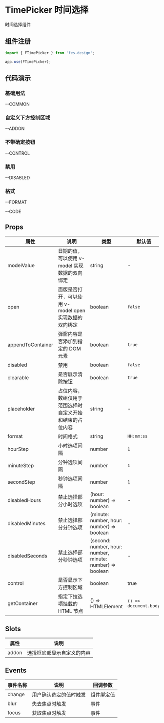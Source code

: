 # TimePicker 时间选择

时间选择组件

## 组件注册

```js
import { FTimePicker } from 'fes-design';

app.use(FTimePicker);
```

## 代码演示

### 基础用法


--COMMON

### 自定义下方控制区域


--ADDON

### 不带确定按钮


--CONTROL

### 禁用


--DISABLED

### 格式


--FORMAT

--CODE

## Props

| 属性              | 说明                                                     | 类型                                   | 默认值                |
| ----------------- | -------------------------------------------------------- | -------------------------------------- | --------------------- |
| modelValue        | 日期的值，可以使用 v-model 实现数据的双向绑定            | string                                 | -                     |
| open              | 面版是否打开，可以使用 v-model:open 实现数据的双向绑定   | boolean                                | `false`               |
| appendToContainer | 弹窗内容是否添加到指定的 DOM 元素                        | boolean                                | `true`                |
| disabled          | 禁用                                                     | boolean                                | `false`               |
| clearable         | 是否展示清除按钮                                         | boolean                                | `true`                |
| placeholder       | 占位内容，数组仅用于范围选择时自定义开始和结束的占位内容 | string                                 | -                     |
| format            | 时间格式                                                 | string                                 | `HH:mm:ss`            |
| hourStep          | 小时选项间隔                                             | number                                 | `1`                   |
| minuteStep        | 分钟选项间隔                                             | number                                 | `1`                   |
| secondStep        | 秒钟选项间隔                                             | number                                 | `1`                   |
| disabledHours   | 禁止选择部分小时选项                                     | (hour: number) => boolean                                 | -          |
| disabledMinutes | 禁止选择部分分钟选项                                     | (minute: number, hour: number) => boolean                 | -          |
| disabledSeconds | 禁止选择部分秒钟选项                                     | (second: number, hour: number, minute: number) => boolean | -          |
| control         | 是否显示下方控制区域                                     | boolean                                | true       |
| getContainer | 指定下拉选项挂载的 HTML 节点  | () => HTMLElement |   `() => document.body` |

## Slots

| 属性  | 说明                       |
| ----- | -------------------------- |
| addon | 选择框底部显示自定义的内容 |

## Events

| 事件名称 | 说明                   | 回调参数   |
| -------- | ---------------------- | ---------- |
| change   | 用户确认选定的值时触发 | 组件绑定值 |
| blur     | 失去焦点时触发         | 事件       |
| focus    | 获取焦点时触发         | 事件       |
